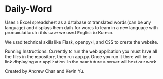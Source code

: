 # Daily-Word

Uses a Excel spreadsheet as a database of translated words (can be any language) and displays them daily for words to learn in a new language with pronunciation. In this case we used English to Korean.

We used technical skills like Flask, openpyxl, and CSS to create the website.

Running Instructions: Currently to run the web application you must have all the files in the repository, then run app.py. Once you run it there will be a link                                 displaying our application. In the near future a server will host our work.

Created by Andrew Chan and Kevin Yu.
